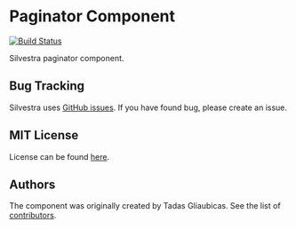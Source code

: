 Paginator Component
===

[![Build Status](https://travis-ci.org/Silvestra/Paginator.svg?branch=master)](https://travis-ci.org/Silvestra/Paginator)

Silvestra paginator component.

Bug Tracking
---------

Silvestra uses [GitHub issues](https://github.com/Silvestra/Silvestra/issues). If you have found bug, please create an issue.

MIT License
---------

License can be found [here](https://github.com/Silvestra/Paginator/blob/master/LICENSE).

Authors
---------

The component was originally created by Tadas Gliaubicas. See the list of [contributors](https://github.com/Silvestra/Paginator/contributors).
